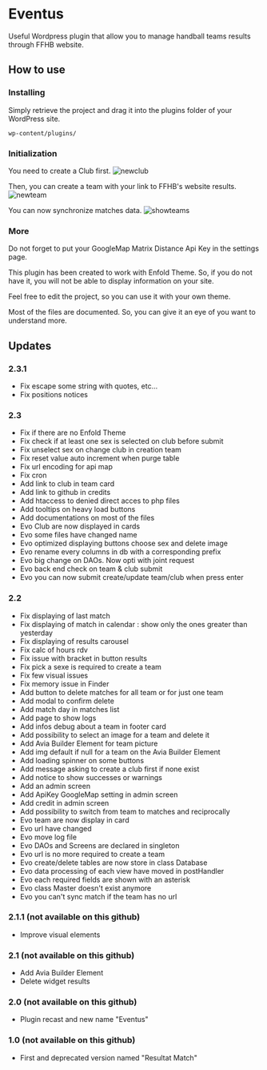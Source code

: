 ﻿# Eventus

Useful Wordpress plugin that allow you to manage handball teams results through FFHB website.

## How to use

### Installing

Simply retrieve the project and drag it into the plugins folder of your WordPress site.

```
wp-content/plugins/
```

### Initialization

You need to create a Club first.
![newclub](https://user-images.githubusercontent.com/24525092/48315817-5fa44600-e5db-11e8-8275-1e912c395a84.png)

Then, you can create a team with your link to FFHB's website results.
![newteam](https://user-images.githubusercontent.com/24525092/48315818-5fa44600-e5db-11e8-9ef2-69d207388db8.png)

You can now synchronize matches data.
![showteams](https://user-images.githubusercontent.com/24525092/48315819-603cdc80-e5db-11e8-9682-01f315594fa1.png)

### More 

Do not forget to put your GoogleMap Matrix Distance Api Key in the settings page.

This plugin has been created to work with Enfold Theme. So, if you do not have it, you will not be able to display information on your site. 

Feel free to edit the project, so you can use it with your own theme.

Most of the files are documented. So, you can give it an eye of you want to understand more.

## Updates

### 2.3.1

* Fix escape some string with quotes, etc...
* Fix positions notices

### 2.3

* Fix if there are no Enfold Theme
* Fix check if at least one sex is selected on club before submit
* Fix unselect sex on change club in creation team
* Fix reset value auto increment when purge table
* Fix url encoding for api map
* Fix cron
* Add link to club in team card
* Add link to github in credits
* Add htaccess to denied direct acces to php files 
* Add tooltips on heavy load buttons
* Add documentations on most of the files
* Evo Club are now displayed in cards
* Evo some files have changed name
* Evo optimized displaying buttons choose sex and delete image 
* Evo rename every columns in db with a corresponding prefix
* Evo big change on DAOs. Now opti with joint request
* Evo back end check on team & club submit
* Evo you can now submit create/update team/club when press enter


### 2.2

* Fix displaying of last match
* Fix displaying of match in calendar : show only the ones greater than yesterday
* Fix displaying of results carousel 
* Fix calc of hours rdv
* Fix issue with bracket in button results
* Fix pick a sexe is required to create a team
* Fix few visual issues
* Fix memory issue in Finder
* Add button to delete matches for all team or for just one team
* Add modal to confirm delete
* Add match day in matches list
* Add page to show logs
* Add infos debug about a team in footer card
* Add possibility to select an image for a team and delete it
* Add Avia Builder Element for team picture 
* Add img default if null for a team on the Avia Builder Element
* Add loading spinner on some buttons
* Add message asking to create a club first if none exist
* Add notice to show successes or warnings
* Add an admin screen
* Add ApiKey GoogleMap setting in admin screen
* Add credit in admin screen
* Add possibility to switch from team to matches and reciprocally
* Evo team are now display in card
* Evo url have changed
* Evo move log file
* Evo DAOs and Screens are declared in singleton
* Evo url is no more required to create a team
* Evo create/delete tables are now store in class Database
* Evo data processing of each view have moved in postHandler
* Evo each required fields are shown with an asterisk
* Evo class Master doesn't exist anymore
* Evo you can't sync match if the team has no url

### 2.1.1 (not available on this github)
* Improve visual elements

### 2.1 (not available on this github)
* Add Avia Builder Element
* Delete widget results

### 2.0 (not available on this github)
* Plugin recast and new name "Eventus"
 
### 1.0 (not available on this github)
* First and deprecated version named "Resultat Match"
